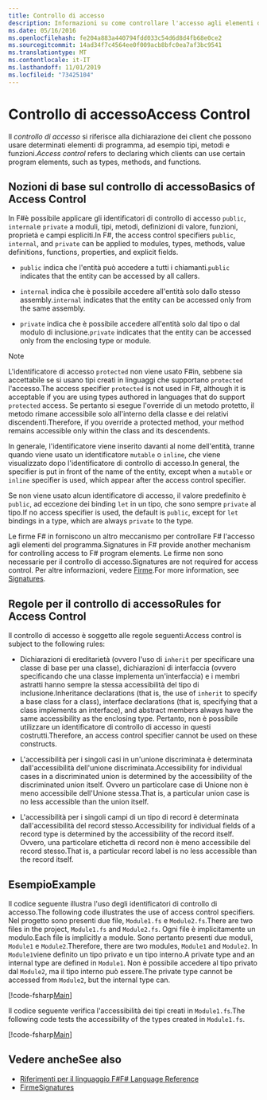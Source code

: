 ```yaml
---
title: Controllo di accesso
description: Informazioni su come controllare l'accesso agli elementi di programmazione, ad esempio tipi, metodi e funzioni, nel F# linguaggio di programmazione.
ms.date: 05/16/2016
ms.openlocfilehash: fe204a883a440794fdd033c54d6d8d4fb68e0ce2
ms.sourcegitcommit: 14ad34f7c4564ee0f009acb8bfc0ea7af3bc9541
ms.translationtype: MT
ms.contentlocale: it-IT
ms.lasthandoff: 11/01/2019
ms.locfileid: "73425104"
---
```

# <a name="access-control"></a><span data-ttu-id="5278b-103">Controllo di accesso</span><span class="sxs-lookup"><span data-stu-id="5278b-103">Access Control</span></span>

<span data-ttu-id="5278b-104">Il *controllo di accesso* si riferisce alla dichiarazione dei client che possono usare determinati elementi di programma, ad esempio tipi, metodi e funzioni.</span><span class="sxs-lookup"><span data-stu-id="5278b-104">*Access control* refers to declaring which clients can use certain program elements, such as types, methods, and functions.</span></span>

## <a name="basics-of-access-control"></a><span data-ttu-id="5278b-105">Nozioni di base sul controllo di accesso</span><span class="sxs-lookup"><span data-stu-id="5278b-105">Basics of Access Control</span></span>

<span data-ttu-id="5278b-106">In F#è possibile applicare gli identificatori di controllo di accesso `public`, `internal`e `private` a moduli, tipi, metodi, definizioni di valore, funzioni, proprietà e campi espliciti.</span><span class="sxs-lookup"><span data-stu-id="5278b-106">In F#, the access control specifiers `public`, `internal`, and `private` can be applied to modules, types, methods, value definitions, functions, properties, and explicit fields.</span></span>

- <span data-ttu-id="5278b-107">`public` indica che l'entità può accedere a tutti i chiamanti.</span><span class="sxs-lookup"><span data-stu-id="5278b-107">`public` indicates that the entity can be accessed by all callers.</span></span>

- <span data-ttu-id="5278b-108">`internal` indica che è possibile accedere all'entità solo dallo stesso assembly.</span><span class="sxs-lookup"><span data-stu-id="5278b-108">`internal` indicates that the entity can be accessed only from the same assembly.</span></span>

- <span data-ttu-id="5278b-109">`private` indica che è possibile accedere all'entità solo dal tipo o dal modulo di inclusione.</span><span class="sxs-lookup"><span data-stu-id="5278b-109">`private` indicates that the entity can be accessed only from the enclosing type or module.</span></span>

> [!NOTE]
> <span data-ttu-id="5278b-110">L'identificatore di accesso `protected` non viene usato F#in, sebbene sia accettabile se si usano tipi creati in linguaggi che supportano `protected` l'accesso.</span><span class="sxs-lookup"><span data-stu-id="5278b-110">The access specifier `protected` is not used in F#, although it is acceptable if you are using types authored in languages that do support `protected` access.</span></span> <span data-ttu-id="5278b-111">Se pertanto si esegue l'override di un metodo protetto, il metodo rimane accessibile solo all'interno della classe e dei relativi discendenti.</span><span class="sxs-lookup"><span data-stu-id="5278b-111">Therefore, if you override a protected method, your method remains accessible only within the class and its descendents.</span></span>

<span data-ttu-id="5278b-112">In generale, l'identificatore viene inserito davanti al nome dell'entità, tranne quando viene usato un identificatore `mutable` o `inline`, che viene visualizzato dopo l'identificatore di controllo di accesso.</span><span class="sxs-lookup"><span data-stu-id="5278b-112">In general, the specifier is put in front of the name of the entity, except when a `mutable` or `inline` specifier is used, which appear after the access control specifier.</span></span>

<span data-ttu-id="5278b-113">Se non viene usato alcun identificatore di accesso, il valore predefinito è `public`, ad eccezione dei binding `let` in un tipo, che sono sempre `private` al tipo.</span><span class="sxs-lookup"><span data-stu-id="5278b-113">If no access specifier is used, the default is `public`, except for `let` bindings in a type, which are always `private` to the type.</span></span>

<span data-ttu-id="5278b-114">Le firme F# in forniscono un altro meccanismo per controllare F# l'accesso agli elementi del programma.</span><span class="sxs-lookup"><span data-stu-id="5278b-114">Signatures in F# provide another mechanism for controlling access to F# program elements.</span></span> <span data-ttu-id="5278b-115">Le firme non sono necessarie per il controllo di accesso.</span><span class="sxs-lookup"><span data-stu-id="5278b-115">Signatures are not required for access control.</span></span> <span data-ttu-id="5278b-116">Per altre informazioni, vedere [Firme](signature-files.md).</span><span class="sxs-lookup"><span data-stu-id="5278b-116">For more information, see [Signatures](signature-files.md).</span></span>

## <a name="rules-for-access-control"></a><span data-ttu-id="5278b-117">Regole per il controllo di accesso</span><span class="sxs-lookup"><span data-stu-id="5278b-117">Rules for Access Control</span></span>

<span data-ttu-id="5278b-118">Il controllo di accesso è soggetto alle regole seguenti:</span><span class="sxs-lookup"><span data-stu-id="5278b-118">Access control is subject to the following rules:</span></span>

- <span data-ttu-id="5278b-119">Dichiarazioni di ereditarietà (ovvero l'uso di `inherit` per specificare una classe di base per una classe), dichiarazioni di interfaccia (ovvero specificando che una classe implementa un'interfaccia) e i membri astratti hanno sempre la stessa accessibilità del tipo di inclusione.</span><span class="sxs-lookup"><span data-stu-id="5278b-119">Inheritance declarations (that is, the use of `inherit` to specify a base class for a class), interface declarations (that is, specifying that a class implements an interface), and abstract members always have the same accessibility as the enclosing type.</span></span> <span data-ttu-id="5278b-120">Pertanto, non è possibile utilizzare un identificatore di controllo di accesso in questi costrutti.</span><span class="sxs-lookup"><span data-stu-id="5278b-120">Therefore, an access control specifier cannot be used on these constructs.</span></span>

- <span data-ttu-id="5278b-121">L'accessibilità per i singoli casi in un'unione discriminata è determinata dall'accessibilità dell'unione discriminata.</span><span class="sxs-lookup"><span data-stu-id="5278b-121">Accessibility for individual cases in a discriminated union is determined by the accessibility of the discriminated union itself.</span></span> <span data-ttu-id="5278b-122">Ovvero un particolare case di Unione non è meno accessibile dell'Unione stessa.</span><span class="sxs-lookup"><span data-stu-id="5278b-122">That is, a particular union case is no less accessible than the union itself.</span></span>

- <span data-ttu-id="5278b-123">L'accessibilità per i singoli campi di un tipo di record è determinata dall'accessibilità del record stesso.</span><span class="sxs-lookup"><span data-stu-id="5278b-123">Accessibility for individual fields of a record type is determined by the accessibility of the record itself.</span></span> <span data-ttu-id="5278b-124">Ovvero, una particolare etichetta di record non è meno accessibile del record stesso.</span><span class="sxs-lookup"><span data-stu-id="5278b-124">That is, a particular record label is no less accessible than the record itself.</span></span>

## <a name="example"></a><span data-ttu-id="5278b-125">Esempio</span><span class="sxs-lookup"><span data-stu-id="5278b-125">Example</span></span>

<span data-ttu-id="5278b-126">Il codice seguente illustra l'uso degli identificatori di controllo di accesso.</span><span class="sxs-lookup"><span data-stu-id="5278b-126">The following code illustrates the use of access control specifiers.</span></span> <span data-ttu-id="5278b-127">Nel progetto sono presenti due file, `Module1.fs` e `Module2.fs`.</span><span class="sxs-lookup"><span data-stu-id="5278b-127">There are two files in the project, `Module1.fs` and `Module2.fs`.</span></span> <span data-ttu-id="5278b-128">Ogni file è implicitamente un modulo.</span><span class="sxs-lookup"><span data-stu-id="5278b-128">Each file is implicitly a module.</span></span> <span data-ttu-id="5278b-129">Sono pertanto presenti due moduli, `Module1` e `Module2`.</span><span class="sxs-lookup"><span data-stu-id="5278b-129">Therefore, there are two modules, `Module1` and `Module2`.</span></span> <span data-ttu-id="5278b-130">In `Module1`viene definito un tipo privato e un tipo interno.</span><span class="sxs-lookup"><span data-stu-id="5278b-130">A private type and an internal type are defined in `Module1`.</span></span> <span data-ttu-id="5278b-131">Non è possibile accedere al tipo privato dal `Module2`, ma il tipo interno può essere.</span><span class="sxs-lookup"><span data-stu-id="5278b-131">The private type cannot be accessed from `Module2`, but the internal type can.</span></span>

[!code-fsharp[Main](~/samples/snippets/fsharp/access-control/snippet1.fs)]

<span data-ttu-id="5278b-132">Il codice seguente verifica l'accessibilità dei tipi creati in `Module1.fs`.</span><span class="sxs-lookup"><span data-stu-id="5278b-132">The following code tests the accessibility of the types created in `Module1.fs`.</span></span>

[!code-fsharp[Main](~/samples/snippets/fsharp/access-control/snippet2.fs)]

## <a name="see-also"></a><span data-ttu-id="5278b-133">Vedere anche</span><span class="sxs-lookup"><span data-stu-id="5278b-133">See also</span></span>

- [<span data-ttu-id="5278b-134">Riferimenti per il linguaggio F#</span><span class="sxs-lookup"><span data-stu-id="5278b-134">F# Language Reference</span></span>](index.md)
- [<span data-ttu-id="5278b-135">Firme</span><span class="sxs-lookup"><span data-stu-id="5278b-135">Signatures</span></span>](signature-files.md)
